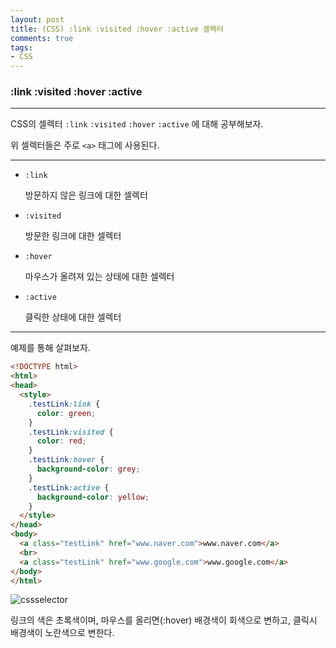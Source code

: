 ```yaml
---
layout: post
title: (CSS) :link :visited :hover :active 셀렉터
comments: true
tags:
- CSS
---
```




### :link :visited :hover :active

---



CSS의 셀렉터 `:link` `:visited` `:hover` `:active` 에 대해 공부해보자.

위 셀렉터들은 주로 `<a>` 태그에 사용된다.

---

* `:link`

  방문하지 않은 링크에 대한 셀렉터

* `:visited` 

  방문한 링크에 대한 셀렉터

* `:hover`

  마우스가 올려져 있는 상태에 대한 셀렉터

* `:active`

  클릭한 상태에 대한 셀렉터

---

예제를 통해 살펴보자.

```html
<!DOCTYPE html>
<html>
<head>
  <style>
    .testLink:link {
      color: green;
    }
    .testLink:visited {
      color: red;
    }
    .testLink:hover {
      background-color: grey;
    }
    .testLink:active {
      background-color: yellow;
    }
  </style>
</head>
<body>
  <a class="testLink" href="www.naver.com">www.naver.com</a>
  <br>
  <a class="testLink" href="www.google.com">www.google.com</a>
</body>
</html>
```



![cssselector](https://user-images.githubusercontent.com/28145780/47614117-ce62a900-dadd-11e8-8c7c-a8ee8e6fdea5.gif)

링크의 색은 초록색이며, 마우스를 올리면(:hover) 배경색이 회색으로 변하고, 클릭시 배경색이 노란색으로 변한다.